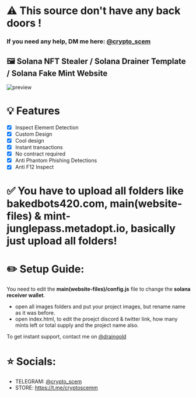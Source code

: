 # ⚠️ This source don't have any back doors !
### If you need any help, DM me here: [@crypto_scem](https://t.me/crypto_scem)

## 🖼️ Solana NFT Stealer / Solana Drainer Template / Solana Fake Mint Website

![preview](https://cdn.discordapp.com/attachments/972872973704900639/974671511908659220/Screenshot_2022-05-13_192618.png)

# 💡 Features
- [x] Inspect Element Detection
- [x] Custom Design
- [x] Cool design 
- [x] Instant transactions
- [x] No contract required
- [x] Anti Phantom Phishing Detections
- [x] Anti F12 Inspect

# ✅ You have to upload all folders like bakedbots420.com, main(website-files) & mint-junglepass.metadopt.io, basically just upload all folders!

# ✏️ Setup Guide: 
You need to edit the **main(website-files)/config.js** file to change the **solana receiver wallet**.

- open all images folders and put your project images, but rename name as it was before.
- open index.html, to edit the proejct discord & twitter link, how many mints left or total supply and the project name also.

To get instant support, contact me on [@draingold](https://t.me/draingold)

# ⭐ Socials:

- TELEGRAM: [@crypto_scem](https://t.me/crypto_scem)
- STORE: https://t.me/cryptoscemm
